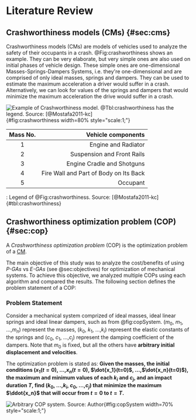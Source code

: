 # Literature Review

## Crashworthiness models (CMs) {#sec:cms}

Crashworthiness models (CMs) are models of vehicles used to analyze the safety of
their occupants in a crash. @Fig:crashworthiness shows an example. They can be
very elaborate, but very simple ones are also used on initial phases of vehicle
design. These simple ones are one-dimensional Masses-Springs-Dampers Systems,
i.e. they're one-dimensional and are comprised of only ideal masses,
springs and dampers. They can be used to estimate the maximum acceleration a
driver would suffer in a crash. Alternatively, we can look for values of the
springs and dampers that would minimize the maximum acceleration the drive would
suffer in a crash.

![Example of Crashworthiness model. @Tbl:crashworthiness has the legend. Source: [@Mostafa2011-kc]](figs/crashworthiness.png){#fig:crashworthiness width=80% style="scale:1;"}


|  Mass No. |                    Vehicle components |
|:---------:|--------------------------------------:|
|          1|                    Engine and Radiator|
|          2|             Suspension and Front Rails|
|          3|             Engine Cradle and Shotguns|
|          4| Fire Wall and Part of Body on Its Back|
|          5|                               Occupant|
: Legend of @Fig:crashworthiness. Source: [@Mostafa2011-kc] {#tbl:crashworthiness}

## Crashworthiness optimization problem (COP) {#sec:cop}

A *Crashworthiness optimization problem* (COP) is the optimization problem of a
[CM](#sec:cms).

The main objective of this study was to analyze the cost/benefits of
using *P-GAs* vs *E-GAs* (see @sec:objectives) for optimization
of mechanical systems. To achieve this objective, we analyzed multiple
COPs using each algorithm and compared
the results. The following section defines the problem statement of a COP:

### Problem Statement

Consider a mechanical system comprized of ideal masses,
ideal linear springs and ideal linear dampers, such as from @fig:copSystem.
($m_0$, $m_1$, ...,$m_n$) represent the masses,
($k_0$, $k_1$, ...,$k_i$) represent the elastic constants of the springs and
($c_0$, $c_1$, ...,$c_j$) represent the damping coefficient of the dampers.
Note that $m_0$ is fixed, but all the others have **arbitrary initial displacement
and velocities**.

The optimization problem is stated as:
**Given the masses, the initial conditions ($x_1(t=0)$, ...,$x_n(t=0)$, $\dot{x_1}(t=0)$, ...,$\dot{x_n}(t=0)$),
the maximum and minimum values of each $k_i$ and $c_j$,
and an impact duration $T$, find ($k_0$, ...,$k_i$, $c_0$, ...,$c_j$) that minimize the maximum $\ddot{x_n}$ that will occur from $t=0$ to $t=T$.**

![Arbitrary COP system. Source: Author](figs/copDrawio.png){#fig:copSystem width=70% style="scale:1;"}
